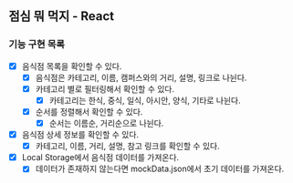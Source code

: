 ## 점심 뭐 먹지 - React

### 기능 구현 목록

- [x] 음식점 목록을 확인할 수 있다.
  - [x] 음식점은 카테고리, 이름, 캠퍼스와의 거리, 설명, 링크로 나뉜다.
  - [x] 카테고리 별로 필터링해서 확인할 수 있다.
    - [x] 카테고리는 한식, 중식, 일식, 아시안, 양식, 기타로 나뉜다.
  - [x] 순서를 정렬해서 확인할 수 있다.
    - [x] 순서는 이름순, 거리순으로 나뉜다.
- [x] 음식점 상세 정보를 확인할 수 있다.
  - [x] 카테고리, 이름, 거리, 설명, 참고 링크를 확인할 수 있다.
- [x] Local Storage에서 음식점 데이터를 가져온다.
  - [x] 데이터가 존재하지 않는다면 mockData.json에서 초기 데이터를 가져온다.
